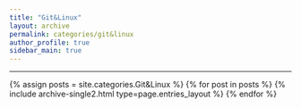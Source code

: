 ```yaml
---
title: "Git&Linux"
layout: archive
permalink: categories/git&linux
author_profile: true
sidebar_main: true
---
```


<!-- 공백이 포함되어 있는 카테고리 이름의 경우 site.categories['a b c'] 이런식으로! -->

***

{% assign posts = site.categories.Git&Linux %}
{% for post in posts %} {% include archive-single2.html type=page.entries_layout %} {% endfor %}